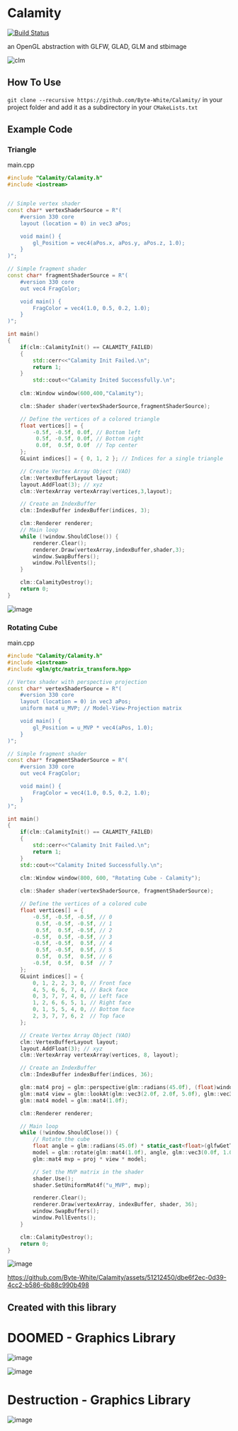 # Calamity

[![Build Status](https://github.com/Byte-White/Calamity/workflows/build/badge.svg)](https://github.com/Byte-White/LedED/actions)

an OpenGL abstraction with GLFW, GLAD, GLM and stbimage

![clm](https://github.com/Byte-White/Calamity/assets/51212450/17c5b11b-d476-4439-ae14-c2b26ea1374a)

## How To Use

`git clone --recursive https://github.com/Byte-White/Calamity/` in your project folder and add it as a subdirectory in your `CMakeLists.txt`

## Example Code

### Triangle

main.cpp
```cpp
#include "Calamity/Calamity.h"
#include <iostream>


// Simple vertex shader
const char* vertexShaderSource = R"(
    #version 330 core
    layout (location = 0) in vec3 aPos;

    void main() {
        gl_Position = vec4(aPos.x, aPos.y, aPos.z, 1.0);
    }
)";

// Simple fragment shader
const char* fragmentShaderSource = R"(
    #version 330 core
    out vec4 FragColor;

    void main() {
        FragColor = vec4(1.0, 0.5, 0.2, 1.0);
    }
)";

int main() 
{
    if(clm::CalamityInit() == CALAMITY_FAILED)
    {
        std::cerr<<"Calamity Init Failed.\n";
        return 1;
    }
        std::cout<<"Calamity Inited Successfully.\n";
    
    clm::Window window(600,400,"Calamity");

    clm::Shader shader(vertexShaderSource,fragmentShaderSource);

    // Define the vertices of a colored triangle
    float vertices[] = {
        -0.5f, -0.5f, 0.0f, // Bottom left
         0.5f, -0.5f, 0.0f, // Bottom right
         0.0f,  0.5f, 0.0f  // Top center
    };
    GLuint indices[] = { 0, 1, 2 }; // Indices for a single triangle

    // Create Vertex Array Object (VAO)
    clm::VertexBufferLayout layout;
    layout.AddFloat(3); // xyz
    clm::VertexArray vertexArray(vertices,3,layout);

    // Create an IndexBuffer
    clm::IndexBuffer indexBuffer(indices, 3);

    clm::Renderer renderer;
    // Main loop
    while (!window.ShouldClose()) {
        renderer.Clear();
        renderer.Draw(vertexArray,indexBuffer,shader,3);
        window.SwapBuffers();
        window.PollEvents();
    }

    clm::CalamityDestroy();
    return 0;
}
```
![image](https://github.com/Byte-White/Calamity/assets/51212450/4391c607-9565-4545-9f29-666e9dab13b0)

### Rotating Cube
main.cpp
```cpp
#include "Calamity/Calamity.h"
#include <iostream>
#include <glm/gtc/matrix_transform.hpp>

// Vertex shader with perspective projection
const char* vertexShaderSource = R"(
    #version 330 core
    layout (location = 0) in vec3 aPos;
    uniform mat4 u_MVP; // Model-View-Projection matrix

    void main() {
        gl_Position = u_MVP * vec4(aPos, 1.0);
    }
)";

// Simple fragment shader
const char* fragmentShaderSource = R"(
    #version 330 core
    out vec4 FragColor;

    void main() {
        FragColor = vec4(1.0, 0.5, 0.2, 1.0);
    }
)";

int main() 
{
    if(clm::CalamityInit() == CALAMITY_FAILED)
    {
        std::cerr<<"Calamity Init Failed.\n";
        return 1;
    }
    std::cout<<"Calamity Inited Successfully.\n";
    
    clm::Window window(800, 600, "Rotating Cube - Calamity");

    clm::Shader shader(vertexShaderSource, fragmentShaderSource);

    // Define the vertices of a colored cube
    float vertices[] = {
        -0.5f, -0.5f, -0.5f, // 0
         0.5f, -0.5f, -0.5f, // 1
         0.5f,  0.5f, -0.5f, // 2
        -0.5f,  0.5f, -0.5f, // 3
        -0.5f, -0.5f,  0.5f, // 4
         0.5f, -0.5f,  0.5f, // 5
         0.5f,  0.5f,  0.5f, // 6
        -0.5f,  0.5f,  0.5f  // 7
    };
    GLuint indices[] = {
        0, 1, 2, 2, 3, 0, // Front face
        4, 5, 6, 6, 7, 4, // Back face
        0, 3, 7, 7, 4, 0, // Left face
        1, 2, 6, 6, 5, 1, // Right face
        0, 1, 5, 5, 4, 0, // Bottom face
        2, 3, 7, 7, 6, 2  // Top face
    };

    // Create Vertex Array Object (VAO)
    clm::VertexBufferLayout layout;
    layout.AddFloat(3); // xyz
    clm::VertexArray vertexArray(vertices, 8, layout);

    // Create an IndexBuffer
    clm::IndexBuffer indexBuffer(indices, 36);

    glm::mat4 proj = glm::perspective(glm::radians(45.0f), (float)window.GetWidth() / (float)window.GetHeight(), 0.1f, 100.0f);
    glm::mat4 view = glm::lookAt(glm::vec3(2.0f, 2.0f, 5.0f), glm::vec3(0.0f, 0.0f, 0.0f), glm::vec3(0.0f, 1.0f, 0.0f));
    glm::mat4 model = glm::mat4(1.0f);

    clm::Renderer renderer;

    // Main loop
    while (!window.ShouldClose()) {
        // Rotate the cube
        float angle = glm::radians(45.0f) * static_cast<float>(glfwGetTime());
        model = glm::rotate(glm::mat4(1.0f), angle, glm::vec3(0.0f, 1.0f, 0.0f));
        glm::mat4 mvp = proj * view * model;

        // Set the MVP matrix in the shader
        shader.Use();
        shader.SetUniformMat4f("u_MVP", mvp);

        renderer.Clear();
        renderer.Draw(vertexArray, indexBuffer, shader, 36);
        window.SwapBuffers();
        window.PollEvents();
    }

    clm::CalamityDestroy();
    return 0;
}

```

![image](https://github.com/Byte-White/Calamity/assets/51212450/bd3a11d2-3544-4cf8-8af2-88580402997d)


https://github.com/Byte-White/Calamity/assets/51212450/dbe6f2ec-0d39-4cc2-b586-6b88c990b498


## Created with this library

# DOOMED - Graphics Library
![image](https://github.com/Byte-White/Calamity/assets/51212450/83be58a1-ffd6-42dd-a3a4-cad45d27e3f8)

![image](https://github.com/Byte-White/Calamity/assets/51212450/d1c3a304-3fb3-42dd-9882-0eae9519ef50)

# Destruction - Graphics Library

![image](https://github.com/Byte-White/Calamity/assets/51212450/138129a8-9902-40ea-abef-0d478058ec9e)

